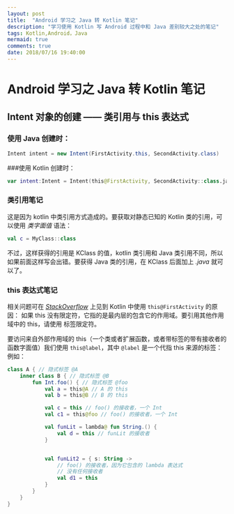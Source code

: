 ```yaml
---
layout: post
title:  "Android 学习之 Java 转 Kotlin 笔记"
description: "学习使用 Kotlin 写 Android 过程中和 Java 差别较大之处的笔记"
tags: Kotlin,Android，Java
mermaid: true
comments: true
date: 2018/07/16 19:40:00
---
```


# Android 学习之 Java 转 Kotlin 笔记

## Intent 对象的创建 —— 类引用与 this 表达式

### 使用 Java 创建时：
``` java
Intent intent = new Intent(FirstActivity.this, SecondActivity.class)
```

###使用 Kotlin 创建时：
``` Kotlin
var intent:Intent = Intent(this@FirstActivity, SecondActivity::class.java)
```

### 类引用笔记
这是因为 kotlin 中类引用方式造成的。要获取对静态已知的 Kotlin 类的引用，可以使用 _类字面值_ 语法：
``` kotlin
val c = MyClass::class
```
不过，这样获得的引用是 KClass 的值，kotlin 类引用和 Java 类引用不同，所以如果前面这样写会出错。要获得 Java 类的引用，在 KClass 后面加上 _.java_ 就可以了。

### this 表达式笔记
相关问题可在 [_StackOverflow_](https://stackoverflow.com/questions/41617042/how-to-access-activity-this-in-kotlin) 上见到
Kotlin 中使用 `this@FirstActivity` 的原因：
如果 this 没有限定符，它指的是最内层的包含它的作用域。要引用其他作用域中的 this，请使用 标签限定符。

要访问来自外部作用域的 this（一个类或者扩展函数，或者带标签的带有接收者的函数字面值）我们使用 `this@label`，其中 `@label` 是一个代指 this 来源的标签：
例如：

```kotlin
class A { // 隐式标签 @A
    inner class B { // 隐式标签 @B
        fun Int.foo() { // 隐式标签 @foo
            val a = this@A // A 的 this
            val b = this@B // B 的 this

            val c = this // foo() 的接收者，一个 Int
            val c1 = this@foo // foo() 的接收者，一个 Int

            val funLit = lambda@ fun String.() {
                val d = this // funLit 的接收者
            }


            val funLit2 = { s: String ->
                // foo() 的接收者，因为它包含的 lambda 表达式
                // 没有任何接收者
                val d1 = this
            }
        }
    }
}
```

